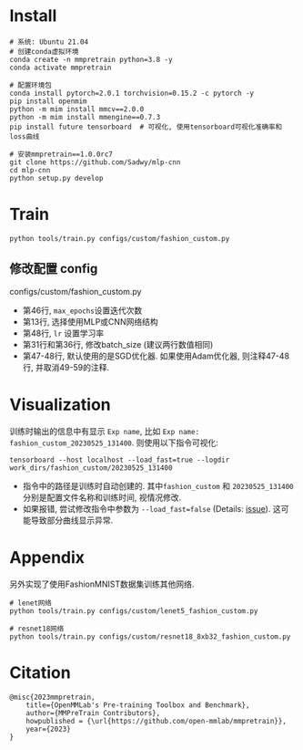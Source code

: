 # Install
```shell
# 系统: Ubuntu 21.04
# 创建conda虚拟环境
conda create -n mmpretrain python=3.8 -y
conda activate mmpretrain

# 配置环境包
conda install pytorch=2.0.1 torchvision=0.15.2 -c pytorch -y
pip install openmim
python -m mim install mmcv==2.0.0
python -m mim install mmengine==0.7.3
pip install future tensorboard  # 可视化, 使用tensorboard可视化准确率和loss曲线

# 安装mmpretrain==1.0.0rc7
git clone https://github.com/Sadwy/mlp-cnn
cd mlp-cnn
python setup.py develop
```

# Train
```shell
python tools/train.py configs/custom/fashion_custom.py
```
## 修改配置 config
configs/custom/fashion_custom.py
- 第46行, `max_epochs`设置迭代次数
- 第13行, 选择使用MLP或CNN网络结构
- 第48行, `lr` 设置学习率
- 第31行和第36行, 修改batch_size (建议两行数值相同)
- 第47-48行, 默认使用的是SGD优化器. 如果使用Adam优化器, 则注释47-48行, 并取消49-59的注释.

# Visualization
训练时输出的信息中有显示 `Exp name`, 比如 `Exp name: fashion_custom_20230525_131400`. 则使用以下指令可视化:
```shell
tensorboard --host localhost --load_fast=true --logdir work_dirs/fashion_custom/20230525_131400
```
- 指令中的路径是训练时自动创建的. 其中`fashion_custom` 和 `20230525_131400` 分别是配置文件名称和训练时间, 视情况修改.
- 如果报错, 尝试修改指令中参数为 `--load_fast=false` (Details: [issue](https://github.com/tensorflow/tensorboard/issues/4784)). 这可能导致部分曲线显示异常.

# Appendix
另外实现了使用FashionMNIST数据集训练其他网络.
```shell
# lenet网络
python tools/train.py configs/custom/lenet5_fashion_custom.py

# resnet18网络
python tools/train.py configs/custom/resnet18_8xb32_fashion_custom.py 
```

# Citation
```
@misc{2023mmpretrain,
    title={OpenMMLab's Pre-training Toolbox and Benchmark},
    author={MMPreTrain Contributors},
    howpublished = {\url{https://github.com/open-mmlab/mmpretrain}},
    year={2023}
}
```
